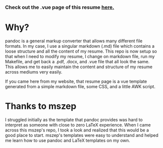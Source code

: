 ### Check out the .vue page of this resume [here.](http://josephhines.xyz/#/resume "My Resume")

# Why?

pandoc is a general markup converter that allows many different file formats.
In my case, I use a singular markdown (.md) file which contains a loose structure and all the content of my resume.
This repo is now setup so that when I need to modify my resume, I change on markdown file, run my Makefile, and get back a .pdf, .docx, and .vue file that all look the same.
This allows me to easily maintain the content and structure of my resume across mediums very easily.

If you came here from my website, that resume page is a vue template generated from a simple markdown file, some CSS, and a little AWK script.

# Thanks to mszep

I struggled initially as the template that pandoc provides was hard to interpret as someone with close to zero LaTeX experience.
When I came across this mszep's repo, I took a look and realized that this would be a good place to start.
mszep's templates were easy to understand and helped me learn how to use pandoc and LaTeX templates on my own.

